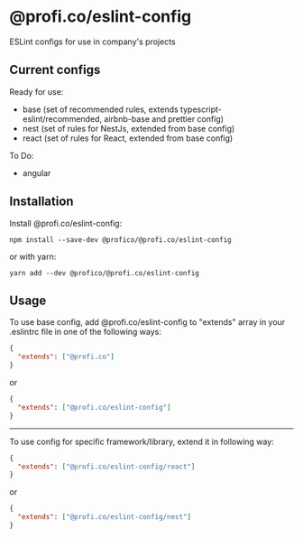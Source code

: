 # @profi.co/eslint-config

ESLint configs for use in company's projects

## Current configs

Ready for use:

- base (set of recommended rules, extends typescript-eslint/recommended, airbnb-base and prettier config)
- nest (set of rules for NestJs, extended from base config)
- react (set of rules for React, extended from base config)

To Do:

- angular

## Installation

Install @profi.co/eslint-config:

```
npm install --save-dev @profico/@profi.co/eslint-config
```

or with yarn:

```
yarn add --dev @profico/@profi.co/eslint-config
```

## Usage

To use base config, add @profi.co/eslint-config to "extends" array in your .eslintrc file in one of the following ways:

```json
{
  "extends": ["@profi.co"]
}
```

or

```json
{
  "extends": ["@profi.co/eslint-config"]
}
```

---

To use config for specific framework/library, extend it in following way:

```json
{
  "extends": ["@profi.co/eslint-config/react"]
}
```

or

```json
{
  "extends": ["@profi.co/eslint-config/nest"]
}
```
